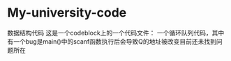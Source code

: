 # My-university-code
数据结构代码
这是一个codeblock上的一个代码文件：
一个循环队列代码，其中有一个bug是main()中的scanf函数执行后会导致Q的地址被改变目前还未找到问题所在
